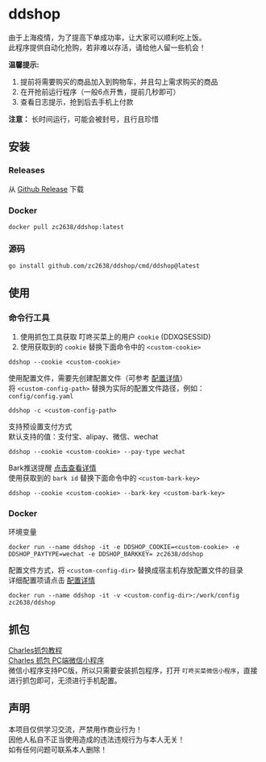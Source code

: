 # ddshop
由于上海疫情，为了提高下单成功率，让大家可以顺利吃上饭。  
此程序提供自动化抢购，若非难以存活，请给他人留一些机会！

**温馨提示:**  
1. 提前将需要购买的商品加入到购物车，并且勾上需求购买的商品
2. 在开抢前运行程序（一般6点开售，提前几秒即可）
3. 查看日志提示，抢到后去手机上付款

**注意：** 长时间运行，可能会被封号，且行且珍惜
## 安装
### Releases
从 [Github Release](https://github.com/zc2638/ddshop/releases) 下载
### Docker
```shell
docker pull zc2638/ddshop:latest
```
### 源码
```shell
go install github.com/zc2638/ddshop/cmd/ddshop@latest
```

## 使用
### 命令行工具
1. 使用抓包工具获取 叮咚买菜上的用户 `cookie` (DDXQSESSID)
2. 使用获取到的 `cookie` 替换下面命令中的 `<custom-cookie>`
```shell
ddshop --cookie <custom-cookie>
```

使用配置文件，需要先创建配置文件（可参考 [配置详情](./config/config.yaml)）  
将 `<custom-config-path>` 替换为实际的配置文件路径，例如：`config/config.yaml`
```shell
ddshop -c <custom-config-path>
```

支持预设置支付方式  
默认支持的值：支付宝、alipay、微信、wechat
```shell
ddshop --cookie <custom-cookie> --pay-type wechat
```

Bark推送提醒 [点击查看详情](https://github.com/Finb/Bark)  
使用获取到的 `bark id` 替换下面命令中的 `<custom-bark-key>`
```shell
ddshop --cookie <custom-cookie> --bark-key <custom-bark-key>
```
### Docker
环境变量
```shell
docker run --name ddshop -it -e DDSHOP_COOKIE=<custom-cookie> -e DDSHOP_PAYTYPE=wechat -e DDSHOP_BARKKEY= zc2638/ddshop 
```
配置文件方式，将 `<custom-config-dir>` 替换成宿主机存放配置文件的目录  
详细配置项请点击 [配置详情](./config/config.yaml)
```shell
docker run --name ddshop -it -v <custom-config-dir>:/work/config zc2638/ddshop 
```

## 抓包
[Charles抓包教程](https://www.jianshu.com/p/ff85b3dac157)  
[Charles 抓包 PC端微信小程序](https://blog.csdn.net/z2181745/article/details/123002569)  
微信小程序支持PC版，所以只需要安装抓包程序，打开 `叮咚买菜微信小程序`，直接进行抓包即可，无须进行手机配置。

## 声明
本项目仅供学习交流，严禁用作商业行为！  
因他人私自不正当使用造成的违法违规行为与本人无关！  
如有任何问题可联系本人删除！